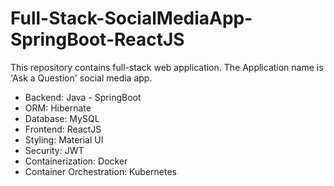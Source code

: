 # Full-Stack-SocialMediaApp-SpringBoot-ReactJS
This repository contains full-stack web application. The Application name is 'Ask a Question' social media app.

- Backend: Java - SpringBoot
- ORM: Hibernate
- Database: MySQL
- Frontend: ReactJS
- Styling: Material UI
- Security: JWT
- Containerization: Docker
- Container Orchestration: Kubernetes
